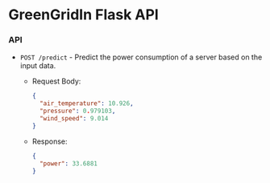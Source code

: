 # GreenGridIn Flask API

### API

- `POST /predict` - Predict the power consumption of a server based on the input data.

  - Request Body:

    ```json
    {
      "air_temperature": 10.926,
      "pressure": 0.979103,
      "wind_speed": 9.014
    }
    ```

  - Response:

    ```json
    {
      "power": 33.6881
    }
    ```
